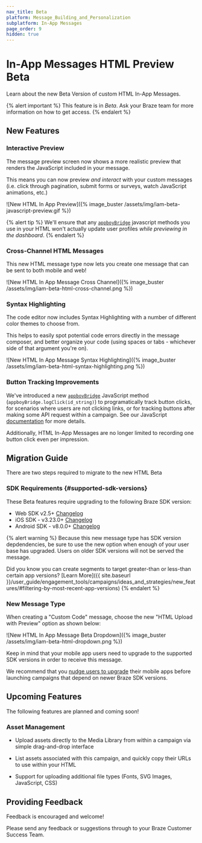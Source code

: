 ```yaml
---
nav_title: Beta
platform: Message_Building_and_Personalization
subplatform: In-App Messages
page_order: 9
hidden: true
---
```


# In-App Messages HTML Preview Beta

Learn about the new Beta Version of custom HTML In-App Messages.

{% alert important %}
This feature is in *Beta*. Ask your Braze team for more information on how to get access.
{% endalert %}

## New Features

### Interactive Preview

The message preview screen now shows a more realistic preview that renders the JavaScript included in your message.

This means you can now preview _and interact_ with your custom messages (i.e. click through pagination, submit forms or surveys, watch JavaScript animations, etc.)

![New HTML In App Preview]({% image_buster /assets/img/iam-beta-javascript-preview.gif %})

{% alert tip %}
We'll ensure that any [`appboyBridge`]({{site.baseurl}}/user_guide/message_building_by_channel/in-app_messages/customize/#javascript-bridge) javascript methods you use in your HTML won't actually update user profiles _while previewing in the dashboard_.
{% endalert %}


### Cross-Channel HTML Messages

This new HTML message type now lets you create one message that can be sent to both mobile and web!

![New HTML In App Message Cross Channel]({% image_buster /assets/img/iam-beta-html-cross-channel.png %})

### Syntax Highlighting

The code editor now includes Syntax Highlighting with a number of different color themes to choose from.

This helps to easily spot potential code errors directly in the message composer, and better organize your code (using spaces or tabs - whichever side of that argument you're on).

![New HTML In App Message Syntax Highlighting]({% image_buster /assets/img/iam-beta-html-syntax-highlighting.png %})

### Button Tracking Improvements

We've introduced a new [`appboyBridge`][1] JavaScript method (`appboyBridge.logClick(id_string)`) to programatically track button clicks, for scenarios where users are not clicking links, or for tracking buttons after making some API request within a campaign. See our JavaScript [documentation]({{site.baseurl}}/user_guide/message_building_by_channel/in-app_messages/customize/#javascript-bridge) for more details.

Additionally, HTML In-App Messages are no longer limited to recording one button click even per impression.

## Migration Guide

There are two steps required to migrate to the new HTML Beta

### SDK Requirements {#supported-sdk-versions}

These Beta features require upgrading to the following Braze SDK version:

* Web SDK v2.5+ [Changelog]({{site.baseurl}}/developer_guide/platform_integration_guides/web/changelog/#250)
* iOS SDK - v3.23.0+ [Changelog]({{site.baseurl}}/developer_guide/platform_integration_guides/ios/changelog/#3230)
* Android SDK - v8.0.0+ [Changelog]({{site.baseurl}}/developer_guide/platform_integration_guides/android/changelog/#800)

{% alert warning %}
Because this new message type has SDK version depdendencies, be sure to use the new option when enough of your user base has upgraded. Users on older SDK versions will not be served the message.

Did you know you can create segments to target greater-than or less-than certain app versions? [Learn More]({{ site.baseurl }}/user_guide/engagement_tools/campaigns/ideas_and_strategies/new_features/#filtering-by-most-recent-app-versions)
{% endalert %}

### New Message Type

When creating a "Custom Code" message, choose the new "HTML Upload with Preview" option as shown below:

![New HTML In App Message Beta Dropdown]({% image_buster /assets/img/iam-beta-html-dropdown.png %})

Keep in mind that your mobile app users need to upgrade to the supported SDK versions in order to receive this message. 

We recommend that you [nudge users to upgrade]({{site.baseurl}}/user_guide/engagement_tools/campaigns/ideas_and_strategies/new_features/) their mobile apps before launching campaigns that depend on newer Braze SDK versions. 

## Upcoming Features

The following features are planned and coming soon!

### Asset Management

* Upload assets directly to the Media Library from within a campaign via simple drag-and-drop interface

* List assets associated with this campaign, and quickly copy their URLs to use within your HTML

* Support for uploading additional file types (Fonts, SVG Images, JavaScript, CSS)

## Providing Feedback

Feedback is encouraged and welcome! 

Please send any feedback or suggestions through to your Braze Customer Success Team.

[1]: {{site.baseurl}}/user_guide/message_building_by_channel/in-app_messages/customize/#javascript-bridge
